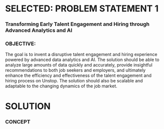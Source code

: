 # SELECTED: PROBLEM STATEMENT 1
### Transforming Early Talent Engagement and Hiring through Advanced Analytics and AI
### OBJECTIVE:
The goal is to invent a disruptive talent engagement and hiring experience powered by advanced data analytics and AI. The solution should be able to analyze large amounts of data quickly and accurately, provide insightful recommendations to both job seekers and employers, and ultimately enhance the efficiency and effectiveness of the talent engagement and hiring process on Unstop. The solution should also be scalable and adaptable to the changing dynamics of the job market.

# SOLUTION

### CONCEPT
